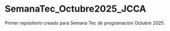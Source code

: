 # SemanaTec_Octubre2025_JCCA
Primer repósitorio creado para Semana Tec de programación Octubre 2025. 
